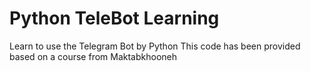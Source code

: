 # Python TeleBot Learning
 Learn to use the Telegram Bot by Python
 This code has been provided based on a course from Maktabkhooneh

